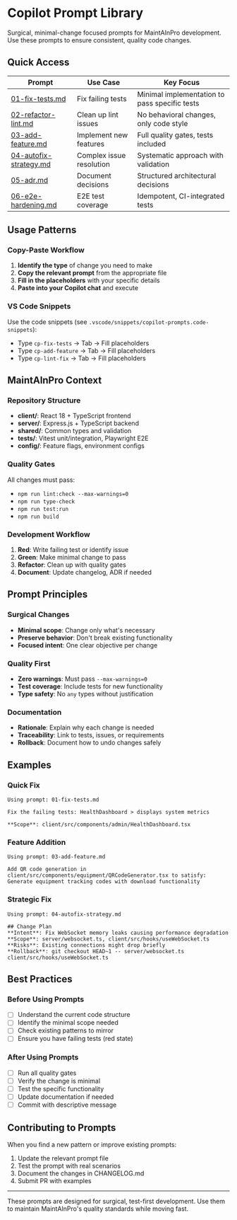 # Copilot Prompt Library

Surgical, minimal-change focused prompts for MaintAInPro development. Use these
prompts to ensure consistent, quality code changes.

## Quick Access

| Prompt                                             | Use Case                 | Key Focus                                     |
| -------------------------------------------------- | ------------------------ | --------------------------------------------- |
| [01-fix-tests.md](./01-fix-tests.md)               | Fix failing tests        | Minimal implementation to pass specific tests |
| [02-refactor-lint.md](./02-refactor-lint.md)       | Clean up lint issues     | No behavioral changes, only code style        |
| [03-add-feature.md](./03-add-feature.md)           | Implement new features   | Full quality gates, tests included            |
| [04-autofix-strategy.md](./04-autofix-strategy.md) | Complex issue resolution | Systematic approach with validation           |
| [05-adr.md](./05-adr.md)                           | Document decisions       | Structured architectural decisions            |
| [06-e2e-hardening.md](./06-e2e-hardening.md)       | E2E test coverage        | Idempotent, CI-integrated tests               |

## Usage Patterns

### Copy-Paste Workflow

1. **Identify the type** of change you need to make
2. **Copy the relevant prompt** from the appropriate file
3. **Fill in the placeholders** with your specific details
4. **Paste into your Copilot chat** and execute

### VS Code Snippets

Use the code snippets (see `.vscode/snippets/copilot-prompts.code-snippets`):

- Type `cp-fix-tests` → Tab → Fill placeholders
- Type `cp-add-feature` → Tab → Fill placeholders
- Type `cp-lint-fix` → Tab → Fill placeholders

## MaintAInPro Context

### Repository Structure

- **client/**: React 18 + TypeScript frontend
- **server/**: Express.js + TypeScript backend
- **shared/**: Common types and validation
- **tests/**: Vitest unit/integration, Playwright E2E
- **config/**: Feature flags, environment configs

### Quality Gates

All changes must pass:

- `npm run lint:check --max-warnings=0`
- `npm run type-check`
- `npm run test:run`
- `npm run build`

### Development Workflow

1. **Red**: Write failing test or identify issue
2. **Green**: Make minimal change to pass
3. **Refactor**: Clean up with quality gates
4. **Document**: Update changelog, ADR if needed

## Prompt Principles

### Surgical Changes

- **Minimal scope**: Change only what's necessary
- **Preserve behavior**: Don't break existing functionality
- **Focused intent**: One clear objective per change

### Quality First

- **Zero warnings**: Must pass `--max-warnings=0`
- **Test coverage**: Include tests for new functionality
- **Type safety**: No `any` types without justification

### Documentation

- **Rationale**: Explain why each change is needed
- **Traceability**: Link to tests, issues, or requirements
- **Rollback**: Document how to undo changes safely

## Examples

### Quick Fix

```
Using prompt: 01-fix-tests.md

Fix the failing tests: HealthDashboard > displays system metrics

**Scope**: client/src/components/admin/HealthDashboard.tsx
```

### Feature Addition

```
Using prompt: 03-add-feature.md

Add QR code generation in client/src/components/equipment/QRCodeGenerator.tsx to satisfy: Generate equipment tracking codes with download functionality
```

### Strategic Fix

```
Using prompt: 04-autofix-strategy.md

## Change Plan
**Intent**: Fix WebSocket memory leaks causing performance degradation
**Scope**: server/websocket.ts, client/src/hooks/useWebSocket.ts
**Risks**: Existing connections might drop briefly
**Rollback**: git checkout HEAD~1 -- server/websocket.ts client/src/hooks/useWebSocket.ts
```

## Best Practices

### Before Using Prompts

- [ ] Understand the current code structure
- [ ] Identify the minimal scope needed
- [ ] Check existing patterns to mirror
- [ ] Ensure you have failing tests (red state)

### After Using Prompts

- [ ] Run all quality gates
- [ ] Verify the change is minimal
- [ ] Test the specific functionality
- [ ] Update documentation if needed
- [ ] Commit with descriptive message

## Contributing to Prompts

When you find a new pattern or improve existing prompts:

1. Update the relevant prompt file
2. Test the prompt with real scenarios
3. Document the changes in CHANGELOG.md
4. Submit PR with examples

---

These prompts are designed for surgical, test-first development. Use them to
maintain MaintAInPro's quality standards while moving fast.
